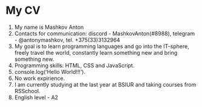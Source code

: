  # My CV
 1. My name is Mashkov Anton
 2. Contacts for communication: discord - MashkovAnton(#8988), telegram - @antonymashkov, tel. +375(33)3132964
 3. My goal is to learn programming languages and go into the IT-sphere, freely travel the world, constantly learn something new and bring something new.
 4. Programming skills: HTML, CSS and JavaScript.
 5. console.log(‘Hello World!!!’).
 6. No work expirience.
 7. I am currently studying at the last year at BSIUR and taking courses from RSSchool.
 8. English level - A2
